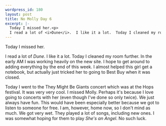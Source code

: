 ```yaml
--- 
wordpress_id: 180
layout: post
title: No Molly Day 6
excerpt: |-
  Today I missed her.<p>
  I read a lot of <i>Dune</i>.  I like it a lot.  Today I cleaned my room further.  In the early AM I was working heavily on the new site.  I hope to get around to adding everything by the end of this week.  I almost helped this girl get a notebook, but actually just tricked her to going to Best Buy when it was closed.<p>Today I went to the They Might Be Giants concert which was at the Hops festival.  It was very very cool.  I missed Molly.  Perhaps it's because I love going to concerts with her (even though I've done so only twice).  We just always have fun.  This would have been especially better because we got to listen to someone for free.  I am, however, home now, so I don't mind as much.  We got very wet.  They played a lot of songs, including new ones.  I was somewhat hoping for them to play <i>She's an Angel</i>.  No such luck.
---
```

Today I missed her.<p>
I read a lot of <i>Dune</i>.  I like it a lot.  Today I cleaned my room further.  In the early AM I was working heavily on the new site.  I hope to get around to adding everything by the end of this week.  I almost helped this girl get a notebook, but actually just tricked her to going to Best Buy when it was closed.<p>Today I went to the They Might Be Giants concert which was at the Hops festival.  It was very very cool.  I missed Molly.  Perhaps it's because I love going to concerts with her (even though I've done so only twice).  We just always have fun.  This would have been especially better because we got to listen to someone for free.  I am, however, home now, so I don't mind as much.  We got very wet.  They played a lot of songs, including new ones.  I was somewhat hoping for them to play <i>She's an Angel</i>.  No such luck.
